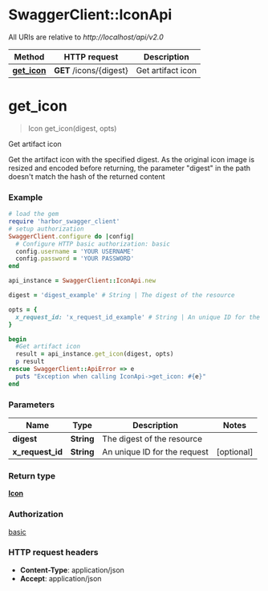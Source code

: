 # SwaggerClient::IconApi

All URIs are relative to *http://localhost/api/v2.0*

Method | HTTP request | Description
------------- | ------------- | -------------
[**get_icon**](IconApi.md#get_icon) | **GET** /icons/{digest} | Get artifact icon


# **get_icon**
> Icon get_icon(digest, opts)

Get artifact icon

Get the artifact icon with the specified digest. As the original icon image is resized and encoded before returning, the parameter \"digest\" in the path doesn't match the hash of the returned content

### Example
```ruby
# load the gem
require 'harbor_swagger_client'
# setup authorization
SwaggerClient.configure do |config|
  # Configure HTTP basic authorization: basic
  config.username = 'YOUR USERNAME'
  config.password = 'YOUR PASSWORD'
end

api_instance = SwaggerClient::IconApi.new

digest = 'digest_example' # String | The digest of the resource

opts = { 
  x_request_id: 'x_request_id_example' # String | An unique ID for the request
}

begin
  #Get artifact icon
  result = api_instance.get_icon(digest, opts)
  p result
rescue SwaggerClient::ApiError => e
  puts "Exception when calling IconApi->get_icon: #{e}"
end
```

### Parameters

Name | Type | Description  | Notes
------------- | ------------- | ------------- | -------------
 **digest** | **String**| The digest of the resource | 
 **x_request_id** | **String**| An unique ID for the request | [optional] 

### Return type

[**Icon**](Icon.md)

### Authorization

[basic](../README.md#basic)

### HTTP request headers

 - **Content-Type**: application/json
 - **Accept**: application/json



